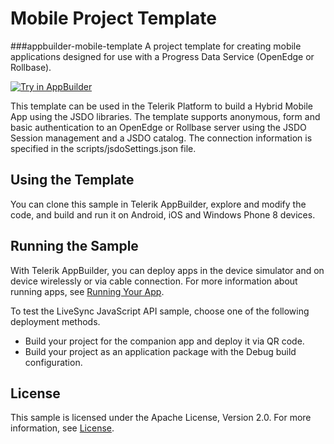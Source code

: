 
Mobile Project Template
===============
###appbuilder-mobile-template
A project template for creating mobile applications designed for use with a Progress Data Service (OpenEdge or Rollbase).

<a href="https://platform.telerik.com/#appbuilder/clone/https%3A%2F%2Fgithub.com%2FCloudDataObject%2Fappbuilder-mobile-template%2Ftree%2Fdev_4.2" target="_blank"><img src="http://docs.telerik.com/platform/appbuilder/sample-apps/images/try-in-appbuilder.png" alt="Try in AppBuilder" title="Try in AppBuilder" /></a>

This template can be used in the Telerik Platform to build a Hybrid Mobile App using the JSDO libraries.
The template supports anonymous, form and basic authentication to an OpenEdge or Rollbase server using the JSDO Session management and a JSDO catalog. The connection information is specified in the scripts/jsdoSettings.json file.


## Using the Template

You can clone this sample in Telerik AppBuilder, explore and modify the code, and build and run it on Android, iOS and Windows Phone 8 devices.


## Running the Sample

With Telerik AppBuilder, you can deploy apps in the device simulator and on device wirelessly or via cable connection. For more information about running apps, see [Running Your App][Running Your App].

To test the LiveSync JavaScript API sample, choose one of the following deployment methods.

* Build your project for the companion app and deploy it via QR code.
* Build your project as an application package with the Debug build configuration.

## License

This sample is licensed under the Apache License, Version 2.0. For more information, see [License][License].

[License]: License.md
[Running Your App]: http://docs.telerik.com/platform/appbuilder/testing-your-app/run-your-app

